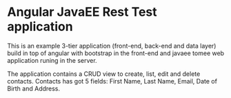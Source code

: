 # Angular JavaEE Rest Test application

This is an example 3-tier application (front-end, back-end and data layer) build in top of angular with bootstrap in the front-end and javaee tomee web application runing in the server.

The application contains a CRUD view to create, list, edit and delete contacts. Contacts has got 5 fields: First Name, Last Name, Email, Date of Birth and Address.
